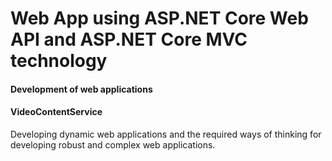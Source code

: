 # Web App using ASP.NET Core Web API and ASP.NET Core MVC technology
#### Development of web applications
#### VideoContentService
Developing dynamic web applications and the required ways of thinking for developing robust and complex web applications.
